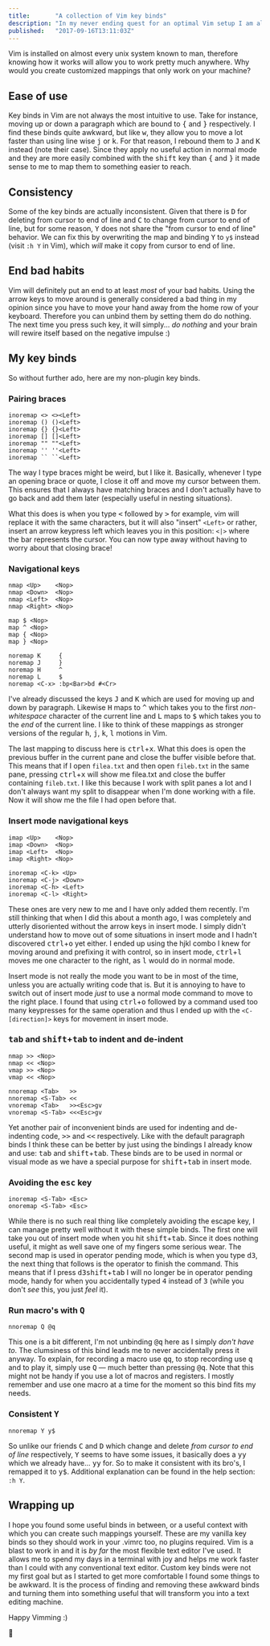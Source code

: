 ```yaml
---
title:       "A collection of Vim key binds"
description: "In my never ending quest for an optimal Vim setup I am always looking for ways to improve. I've used Vim for about two months now and I'm still learning a lot. In this post I'm going to take you through a part of my .vimrc that describes my non-plugin key binds."
published:   "2017-09-16T13:11:03Z"
---
```


<Media
    src="{{media::posts/vimrc-movement-key-binds.png}}"
    alt="A screenshot of my vimrc movement key bindings"
    width="900"
    height="315"
    class="wide"
/>

Vim is installed on almost every unix system known to man,
therefore knowing how it works will allow you to work pretty much anywhere.
Why would you create customized mappings that only work on your machine?

## Ease of use

Key binds in Vim are not always the most intuitive to use.
Take for instance, moving up or down a paragraph which are bound to <kbd>{</kbd> and <kbd>}</kbd> respectively.
I find these binds quite awkward, but like <kbd>w</kbd>, they allow you to move a lot faster
than using line wise <kbd>j</kbd> or <kbd>k</kbd>. For that reason, I rebound them to <kbd>J</kbd> and <kbd>K</kbd> instead (note their case).
Since they apply no useful action in normal mode and they are more easily combined with the <kbd>shift</kbd>
key than <kbd>{</kbd> and <kbd>}</kbd> it made sense to me to map them to something easier to reach.

## Consistency

Some of the key binds are actually inconsistent. Given that there is <kbd>D</kbd> for deleting from cursor to
end of line and <kbd>C</kbd> to change from cursor to end of line, but for some reason, <kbd>Y</kbd> does not share the
"from cursor to end of line" behavior. We can fix this by overwriting the map and binding <kbd>Y</kbd> to `y$`
instead (visit `:h Y` in Vim), which *will* make it copy from cursor to end of line.

## End bad habits

Vim will definitely put an end to at least *most* of your bad habits. Using the arrow keys to
move around is generally considered a bad thing in my opinion since you have to move your hand
away from the home row of your keyboard. Therefore you can unbind them by setting them do do nothing.
The next time you press such key, it will simply... *do nothing* and your brain will rewire itself
based on the negative impulse :)

## My key binds

So without further ado, here are my non-plugin key binds.

### Pairing braces

~~~viml
inoremap <> <><Left>
inoremap () ()<Left>
inoremap {} {}<Left>
inoremap [] []<Left>
inoremap "" ""<Left>
inoremap '' ''<Left>
inoremap `` ``<Left>
~~~

The way I type braces might be weird, but I like it. Basically, whenever I type an opening brace or quote,
I close it off and move my cursor between them. This ensures that I always have matching braces and I don't
actually have to go back and add them later (especially useful in nesting situations).

What this does is when you type <kbd><</kbd> followed by <kbd>></kbd> for example, vim will replace it with the same characters,
but it will also "insert" `<Left>` or rather, insert an arrow keypress left which leaves you in this position:
`<|>` where the bar represents the cursor. You can now type away without having to worry about that closing brace!

### Navigational keys

~~~viml
nmap <Up>    <Nop>
nmap <Down>  <Nop>
nmap <Left>  <Nop>
nmap <Right> <Nop>

map $ <Nop>
map ^ <Nop>
map { <Nop>
map } <Nop>

noremap K     {
noremap J     }
noremap H     ^
noremap L     $
noremap <C-x> :bp<Bar>bd #<Cr>
~~~

I've already discussed the keys <kbd>J</kbd> and <kbd>K</kbd> which are used for moving up and down by paragraph.
Likewise <kbd>H</kbd> maps to <kbd>^</kbd> which takes you to the first *non-whitespace* character of the current line
and <kbd>L</kbd> maps to <kbd>$</kbd> which takes you to the *end* of the current line.
I like to think of these mappings as stronger versions of the regular <kbd>h</kbd>, <kbd>j</kbd>, <kbd>k</kbd>, <kbd>l</kbd> motions in Vim.

The last mapping to discuss here is <kbd>ctrl</kbd>+<kbd>x</kbd>. What this does is open the previous buffer in the current
pane and close the buffer visible before that. This means that if I open `filea.txt` and then open
`fileb.txt` in the same pane, pressing <kbd>ctrl</kbd>+<kbd>x</kbd> will show me filea.txt and close the buffer containing `fileb.txt`.
I like this because I work with split panes a lot and I don't always want my split to disappear when
I'm done working with a file. Now it will show me the file I had open before that.

### Insert mode navigational keys

~~~viml
imap <Up>    <Nop>
imap <Down>  <Nop>
imap <Left>  <Nop>
imap <Right> <Nop>

inoremap <C-k> <Up>
inoremap <C-j> <Down>
inoremap <C-h> <Left>
inoremap <C-l> <Right>
~~~

These ones are very new to me and I have only added them recently. I'm still thinking that when I
did this about a month ago, I was completely and utterly disoriented without the arrow keys in insert mode.
I simply didn't understand how to move out of some situations in insert mode and I hadn't discovered <kbd>ctrl</kbd>+<kbd>o</kbd> yet either.
I ended up using the hjkl combo I knew for moving around and prefixing it with control,
so in insert mode, <kbd>ctrl</kbd>+<kbd>l</kbd> moves me one character to the right, as <kbd>l</kbd> would do in normal mode.

Insert mode is not really the mode you want to be in most of the time, unless you are actually writing code that is.
But it is annoying to have to switch out of insert mode *just* to use a normal mode command to move to the right place.
I found that using <kbd>ctrl</kbd>+<kbd>o</kbd> followed by a command used too many keypresses for the same operation and thus I
ended up with the `<C-[direction]>` keys for movement in insert mode.

### <kbd>tab</kbd> and <kbd>shift</kbd>+<kbd>tab</kbd> to indent and de-indent

~~~viml
nmap >> <Nop>
nmap << <Nop>
vmap >> <Nop>
vmap << <Nop>

nnoremap <Tab>   >>
nnoremap <S-Tab> <<
vnoremap <Tab>   >><Esc>gv
vnoremap <S-Tab> <<<Esc>gv
~~~

Yet another pair of inconvenient binds are used for indenting and de-indenting code, <kbd>>></kbd> and <kbd><<</kbd> respectively.
Like with the default paragraph binds I think these can be better by just using the bindings I already know and use: <kbd>tab</kbd>
and <kbd>shift</kbd>+<kbd>tab</kbd>. These binds are to be used in normal or visual mode as we have a special purpose for <kbd>shift</kbd>+<kbd>tab</kbd> in insert mode.

### Avoiding the <kbd>esc</kbd> key

~~~viml
inoremap <S-Tab> <Esc>
onoremap <S-Tab> <Esc>
~~~

While there is no such real thing like completely avoiding the escape key, I can manage pretty
well without it with these simple binds. The first one will take you out of insert mode when
you hit <kbd>shift</kbd>+<kbd>tab</kbd>. Since it does nothing useful, it might as well save one of my fingers some serious wear.
The second map is used in operator pending mode, which is when you type <kbd>d</kbd><kbd>3</kbd>,
the next thing that follows is the operator to finish the command. This means that if I press <kbd>d</kbd><kbd>3</kbd><kbd>shift</kbd>+<kbd>tab</kbd>
I will no longer be in operator pending mode, handy for when you accidentally typed <kbd>4</kbd> instead of <kbd>3</kbd>
(while you don't *see* this, you just *feel* it).

### Run macro's with <kbd>Q</kbd>

~~~viml
nnoremap Q @q
~~~

This one is a bit different, I'm not unbinding <kbd>@</kbd><kbd>q</kbd> here as I simply *don't have to*. The clumsiness of this
bind leads me to never accidentally press it anyway. To explain, for recording a macro use <kbd>qq</kbd>,
to stop recording use <kbd>q</kbd> and to play it, simply use <kbd>Q</kbd> &mdash; much better than pressing <kbd>@</kbd><kbd>q</kbd>.
Note that this might not be handy if you use a lot of macros and registers.
I mostly remember and use one macro at a time for the moment so this bind fits my needs.

### Consistent <kbd>Y</kbd>

~~~viml
nnoremap Y y$
~~~

So unlike our friends <kbd>C</kbd> and <kbd>D</kbd> which change and delete *from cursor to end of line* respectively, <kbd>Y</kbd>
seems to have some issues, it basically does a <kbd>y</kbd><kbd>y</kbd> which we already have... <kbd>y</kbd><kbd>y</kbd> for. So to make it consistent with its bro's,
I remapped it to <kbd>y</kbd><kbd>$</kbd>. Additional explanation can be found in the help section: `:h Y`.

## Wrapping up

I hope you found some useful binds in between, or a useful context with which you can create such mappings yourself.
These are my vanilla key binds so they should work in your .vimrc too, no plugins required.
Vim is a blast to work in and it is *by far* the most flexible text editor I've used. It allows me to spend my days in
a terminal with joy and helps me work faster than I could with any conventional text editor.
Custom key binds were not my first goal but as I started to get more comfortable I found some things to be awkward.
It is the process of finding and removing these awkward binds and turning them into something useful that will
transform you into a text editing machine.

Happy Vimming :)

:wave:
